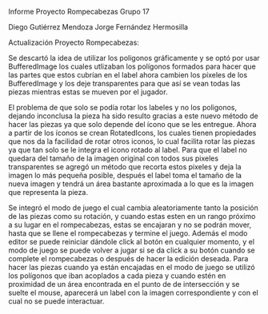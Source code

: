 Informe Proyecto Rompecabezas
Grupo 17

Diego Gutiérrez Mendoza
Jorge Fernández Hermosilla


Actualización Proyecto Rompecabezas:

Se descartó la idea de utilizar los poligonos gráficamente y se optó por usar BufferedImage los cuales utlizaban los polígonos formados para hacer que las partes que estos cubrían en el label ahora cambien los píxeles de los BufferedImage y los deje transparentes para que así se vean todas las piezas mientras estas se mueven por el jugador.

El problema de que solo se podía rotar los labeles y no los poligonos, dejando inconclusa la pieza ha sido resulto gracias a este nuevo método de hacer las piezas ya que solo depende del ícono que se les entregue. Ahora a partir de los íconos se crean RotatedIcons, los cuales tienen propiedades que nos da la facilidad de rotar otros iconos, lo cual facilita rotar las piezas ya que tan solo se le integra el icono rotado al label. Para que el label no quedara del tamaño de la imagen original con todos sus pixeles transparentes se agregó un método que recorta estos pixeles y deja la imagen lo más pequeña posible, después el label toma el tamaño de la nueva imagen y tendrá un área bastante aproximada a lo que es la imagen que representa la pieza.

Se integró el modo de juego el cual cambia aleatoriamente tanto la posición de las piezas como su rotación, y cuando estas esten en un rango próximo a su lugar en el rompecabezas, estas se encajaran y no se podrán mover, hasta que se llene el rompecabezas y termine el juego. Además el modo editor se puede reiniciar dándole click al botón en cualquier momento, y el modo de juego se puede volver a jugar si se da click a su botón cuando se complete el rompecabezas o después de hacer la edición deseada. Para hacer las piezas cuando ya están encajadas en el modo de juego se utilizó los polígonos que iban acoplados a cada pieza y cuando estén en proximidad de un área encontrada en el punto de de intersección y se suelte el mouse, aparecerá un label con la imagen correspondiente y con el cual no se puede interactuar.




